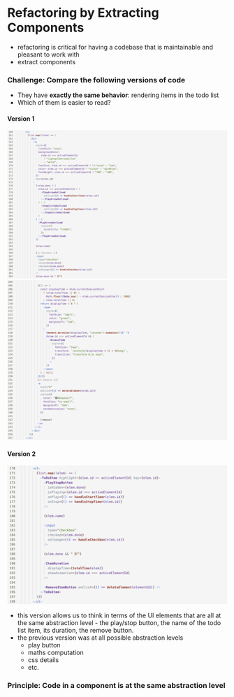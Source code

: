 
# Refactoring by Extracting Components

- refactoring is critical for having a codebase that is maintainable and pleasant to work with
- extract components 

### Challenge: Compare the following versions of code

- They have **exactly the same behavior**: rendering items in the todo list
- Which of them is easier to read? 

#### Version 1

![](images/monster-component-part-1.png)
![](../images/monster-component-part-2.png)

#### Version 2 

![](images/component-with-same-abstraction-level-code.png)

- this version allows us to think in terms of the UI elements that are all at the same abstraction level - the play/stop button, the name of the todo list item, its duration, the remove button.
- the previous version was at all possible abstraction levels
	- play button 
	- maths computation
	- css details
	- etc. 

### Principle: Code in a component is at the same abstraction level


